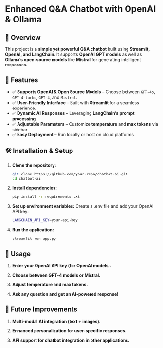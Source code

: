 # Enhanced Q&A Chatbot with OpenAI & Ollama

## 📌 Overview
This project is a **simple yet powerful Q&A chatbot** built using **Streamlit, OpenAI, and LangChain**. It supports **OpenAI GPT models** as well as **Ollama’s open-source models** like **Mistral** for generating intelligent responses.

## 🚀 Features
- ✅ **Supports OpenAI & Open Source Models** – Choose between `GPT-4o`, `GPT-4-turbo`, `GPT-4`, and `Mistral`.
- ✅ **User-Friendly Interface** – Built with **Streamlit** for a seamless experience.
- ✅ **Dynamic AI Responses** – Leveraging **LangChain’s prompt processing**.
- ✅ **Adjustable Parameters** – Customize **temperature** and **max tokens** via sidebar.
- ✅ **Easy Deployment** – Run locally or host on cloud platforms

## 🛠️ Installation & Setup
1. **Clone the repository:**
   ```bash
   git clone https://github.com/your-repo/chatbot-ai.git
   cd chatbot-ai
2. **Install dependencies:**
   ```bash
   pip install -r requirements.txt

3. **Set up environment variables:**
   Create a .env file and add your OpenAI API key:
   
   ```bash
   LANGCHAIN_API_KEY=your-api-key

4. **Run the application:**
   ```bash
   streamlit run app.py


## 📝 Usage

1. **Enter your OpenAI API key (for OpenAI models).**

2. **Choose between GPT-4 models or Mistral.**

3. **Adjust temperature and max tokens.**

4. **Ask any question and get an AI-powered response!**

## 🎯 Future Improvements

1. **Multi-modal AI integration (text + images).**

2. **Enhanced personalization for user-specific responses.**

3. **API support for chatbot integration in other applications.**

